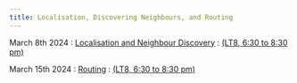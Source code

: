 ```yaml
---
title: Localisation, Discovering Neighbours, and Routing 
---
```


March 8th 2024
: [Localisation and Neighbour Discovery](#)
  : [(LT8, 6:30 to 8:30 pm)](#)


March 15th 2024
: [Routing](#)
  : [(LT8, 6:30 to 8:30 pm)](#)







